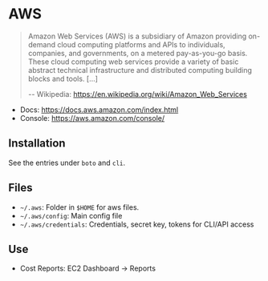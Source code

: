 # AWS

> Amazon Web Services (AWS) is a subsidiary of Amazon providing on-demand cloud computing platforms and APIs to individuals, companies, and governments, on a metered pay-as-you-go basis. These cloud computing web services provide a variety of basic abstract technical infrastructure and distributed computing building blocks and tools. [...]
>
> -- Wikipedia: https://en.wikipedia.org/wiki/Amazon_Web_Services

* Docs: https://docs.aws.amazon.com/index.html
* Console: https://aws.amazon.com/console/

## Installation

See the entries under `boto` and `cli`.

## Files

* `~/.aws`: Folder in `$HOME` for aws files.
* `~/.aws/config`: Main config file
* `~/.aws/credentials`: Credentials, secret key, tokens for CLI/API access

## Use


* Cost Reports: EC2 Dashboard -> Reports

